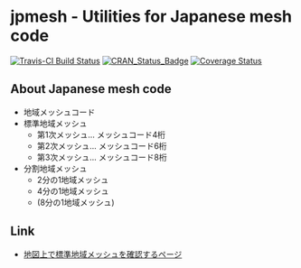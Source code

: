 jpmesh - Utilities for Japanese mesh code
=====

[![Travis-CI Build Status](https://travis-ci.org/uribo/jpmesh.svg?branch=master)](https://travis-ci.org/uribo/jpmesh) [![CRAN\_Status\_Badge](http://www.r-pkg.org/badges/version/jpmesh)](http://cran.r-project.org/package=jpmesh) [![Coverage Status](https://coveralls.io/repos/github/uribo/jpmesh/badge.svg?branch=master)](https://coveralls.io/github/uribo/jpmesh?branch=master)

## About Japanese mesh code

- 地域メッシュコード
- 標準地域メッシュ
    - 第1次メッシュ... メッシュコード4桁
    - 第2次メッシュ... メッシュコード6桁
    - 第3次メッシュ... メッシュコード8桁
- 分割地域メッシュ
    - 2分の1地域メッシュ
    - 4分の1地域メッシュ
    - (8分の1地域メッシュ)

## Link

* [地図上で標準地域メッシュを確認するページ](http://www.gis-tool.com/mapview/areameshmap.html)
